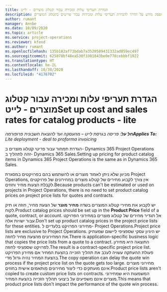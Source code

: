 ```yaml
---
title: הגדרת תעריפי עלות ומכירה עבור קטלוג מוצרים - לייט
description: נושא זה מספק מידע על הדרך להגדרת תעריפי עלות ומכירות עבור פריטים בקטלוג המוצרים.
author: rumant
manager: Annbe
ms.date: 10/09/2020
ms.topic: article
ms.service: project-operations
ms.reviewer: kfend
ms.author: rumant
ms.openlocfilehash: 135b182af73bdab7a3520589431332ad059ec497
ms.sourcegitcommit: 625878bf48ea530f3381843be0e778cebbbf1922
ms.translationtype: HT
ms.contentlocale: he-IL
ms.lasthandoff: 10/30/2020
ms.locfileid: "4176702"
---
```

# <a name="set-up-cost-and-sales-rates-for-catalog-products---lite"></a><span data-ttu-id="fe616-103">הגדרת תעריפי עלות ומכירה עבור קטלוג מוצרים - לייט</span><span class="sxs-lookup"><span data-stu-id="fe616-103">Set up cost and sales rates for catalog products - lite</span></span>

<span data-ttu-id="fe616-104">_**חל על**: פריסה בגרסת לייט – מהעסקה ועד להוצאת חשבונית פרופורמה_</span><span class="sxs-lookup"><span data-stu-id="fe616-104">_**Applies To:** Lite deployment - deal to proforma invoicing_</span></span>


<span data-ttu-id="fe616-105">הגדרת תמחור עבור פריטי קטלוג מוצרים ב- Dynamics 365 Project Operations זהה לתהליך ב- Dynamics 365 Sales.</span><span class="sxs-lookup"><span data-stu-id="fe616-105">Setting up pricing for product catalog items in Dynamics 365 Project Operations is the same as in Dynamics 365 Sales.</span></span>

<span data-ttu-id="fe616-106">מכיוון שלא ניתן לאמוד מוצרים או להשתמש בהם בפרויקטים במסגרת Project Operations, אין צורך לקבוע מחירים של קטלוג מוצרים במחירונים של פרויקטים לקבלת הצעות מחיר וחוזים.</span><span class="sxs-lookup"><span data-stu-id="fe616-106">Because products can't be estimated or used on projects in Project Operations, there is no need to set product catalog prices on project price lists for quotes and contracts.</span></span>

<span data-ttu-id="fe616-107">יש לקבוע את מחירי קטלוג המוצרים בשדה **מחיר מוצר** של הצעת מחיר, חוזה או תיק לקוח.</span><span class="sxs-lookup"><span data-stu-id="fe616-107">Product catalog prices should be set up in the **Product Price** field of a quote, contract, or account.</span></span> <span data-ttu-id="fe616-108">אל תגדיר מחירים של קטלוג מוצרים במחירוני הפרויקט עבור ישויות אלה.</span><span class="sxs-lookup"><span data-stu-id="fe616-108">Don't set up product catalog prices in the project price lists for these entities.</span></span> <span data-ttu-id="fe616-109">מחירוני הפרויקט בלעדיים ל- Project Operations.</span><span class="sxs-lookup"><span data-stu-id="fe616-109">Project price lists are exclusive to Project Operations.</span></span> <span data-ttu-id="fe616-110">יש היגיון עסקי שספציפי ליישום שמעתיק את המחירונים מהצעת מחיר לחוזה.</span><span class="sxs-lookup"><span data-stu-id="fe616-110">There is application-specific business logic that copies the price lists from a quote to a contract.</span></span> <span data-ttu-id="fe616-111">התוצאה היא מחירון לפרויקט שספציפי לחוזה.</span><span class="sxs-lookup"><span data-stu-id="fe616-111">The result is a contract-specific project price list.</span></span> <span data-ttu-id="fe616-112">פעולת ההעתקה עשויה לעכב את תהליך הזכייה בהצעת המחיר אם מחירון הפרויקט בהצעת המחיר נהיה גדול מדי.</span><span class="sxs-lookup"><span data-stu-id="fe616-112">The copy operation can delay the quote win process if the project price list on the quote gets too large.</span></span> <span data-ttu-id="fe616-113">מחירוני מוצרים אינם מועתקים כדי ליצור מחירונים מותאמים אישית בחוזים.</span><span class="sxs-lookup"><span data-stu-id="fe616-113">Product price lists aren't copied to create custom price lists on contracts.</span></span> <span data-ttu-id="fe616-114">המשמעות היא שמחירוני מוצרים אינם משפיעים על ביצועי תהליך הזכייה בהצעת המחיר.</span><span class="sxs-lookup"><span data-stu-id="fe616-114">This means that product price lists don't impact the performance of the quote win process.</span></span>
